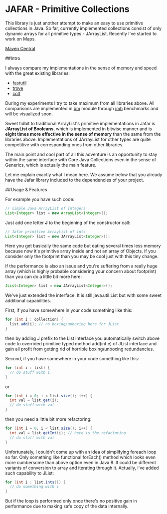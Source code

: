 JAFAR - Primitive Collections
=====

This library is just another attempt to make an easy to use primitive collections in Java.
So far, currently implemented collections consist of only dynamic arrays for all primitive types - JArrayList.
Recently I've started to work on Maps.

[Maven Central](https://search.maven.org/#search|ga|1|a%3A%22jafar-prim%22)

##Intro

I always compare my implementations in the sense of memory and speed with the great existing libraries:
* [fastutil](http://fastutil.di.unimi.it/)
* [trove](http://trove.starlight-systems.com/)
* [colt](http://acs.lbl.gov/ACSSoftware/colt/)

During my experiments I try to take maximum from all libraries above.
All comparisons are implemented in [bm](https://github.com/andreytim/jafar/tree/master/bm) module through [jmh](http://openjdk.java.net/projects/code-tools/jmh/) benchmarks and will be visualized soon.

Sweet tidbit to traditional ArrayList's primitive implementations in Jafar is **JArrayList of Booleans**,
which is implemented in bitwise manner and is **eight times more effective in the sense of memory** than the same from the
libraries above.
Implementations of JArrayList for other types are quite competitive with corresponding ones from other libraries.

The main point and cool part of all this adventure is an opportunity to stay within the same interface with Core Java Collections even in the sense of Generics, which is actually the main feature.

Let me explain exactly what I mean here.
We assume below that you already have the Jafar library included to the dependencies of your project.

##Usage & Features

For example you have such code:

```java
// simple Java ArrayList of Integers
List<Integer> list = new ArrayList<Integer>();
```

Just add one letter **J** to the beginning of the constructor call:

```java
// Jafar primitive ArrayList of ints
List<Integer> list = new JArrayList<Integer>();
```

Here you get basically the same code but eating several times less memory because now it's primitive array inside and not an array of Objects. If you consider only the footprint than you may be cool just with this tiny change.

If the performance is also an issue and you're suffering from a really huge array (which is highly probable considering your concern about footprint) than you can do a little bit more here:

```java
JList<Integer> list = new JArrayList<Integer>();
```

We've just extended the interface. It is still java.util.List but with some sweet additional capabilities.

First, if you have somewhere in your code something like this:

```java
for (int i : collection) {
  list.add(i); // no boxing/unboxing here for JList
}
```

then by adding J prefix to the List interface you automatically switch above code to overrided primitive typed method add(int e) of JList interface and gain all profit from getting rid of horrible boxing/unboxing redundancies.

Second, if you have somewhere in your code something like this:

```java
for (int i : list) {
  // do stuff with i
}
```

or

```java
for (int i = 0; i < list.size(); i++) {
  int val = list.get(i);
  // do stuff with val
}
```

then you need a little bit more refactoring:

```java
for (int i = 0; i < list.size(); i++) {
  int val = list.getInt(i); // here is the refactoring
  // do stuff with val
}
```

Unfortunately, I couldn't come up with an idea of simplifying foreach loop so far.
Only something like functional forEach() method which looks even more cumbersome than above option even in Java 8.
It could be different variants of conversion to array and iterating through it.
Actually, i've added such capability to JList:

```java
for (int i : list.ints()) {
  // do something with i
}
```

But if the loop is performed only once there's no positive gain in performance due to making safe copy of the data
internally.
